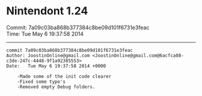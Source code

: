 # Nintendont 1.24
Commit: 7a09c03ba868b377384c8be09d101f6731e3feac  
Time: Tue May 6 19:37:58 2014   

-----

```
commit 7a09c03ba868b377384c8be09d101f6731e3feac
Author: JoostinOnline@gmail.com <JoostinOnline@gmail.com@6acfca08-c3de-247c-4448-9f1a92385553>
Date:   Tue May 6 19:37:58 2014 +0000

    -Made some of the init code clearer
    -Fixed some typo's
    -Removed empty Debug folders.
```
